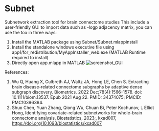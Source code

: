 # Subnet
Subnetwork extraction tool for brain connectome studies
This include a user-friendly GUI to import data such as -logp adjacency matrix, you can use the too in three ways:
1. Install the MATLAB package using Subnet/Subnet.mlappinstall
2. Install the standalone windows executive file using app1/for_redistribution/MyAppInstaller_web.exe (MATLAB Runtime required to install)
3. Directly open app.mlapp in MATLAB
![screenshot_GUI](https://github.com/bichuan0419/Subnet/assets/43563121/352b2fd1-6519-4893-830e-c088ea33e9c4)

References:

1. Wu Q, Huang X, Culbreth AJ, Waltz JA, Hong LE, Chen S. Extracting brain disease-related connectome subgraphs by adaptive dense subgraph discovery. Biometrics. 2022 Dec;78(4):1566-1578. doi: 10.1111/biom.13537. Epub 2021 Aug 22. PMID: 34374075; PMCID: PMC10396394.
2. Shuo Chen, Yuan Zhang, Qiong Wu, Chuan Bi, Peter Kochunov, L Elliot Hong, Identifying covariate-related subnetworks for whole-brain connectome analysis, Biostatistics, 2023;, kxad007, https://doi.org/10.1093/biostatistics/kxad007
